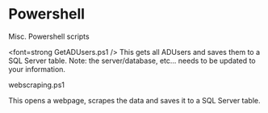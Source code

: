 # Powershell
Misc. Powershell scripts

<font=strong
GetADUsers.ps1
/>
This gets all ADUsers and saves them to a SQL Server table.
Note: the server/database, etc... needs to be updated to your information.

webscraping.ps1

This opens a webpage, scrapes the data and saves it to a SQL Server table.

